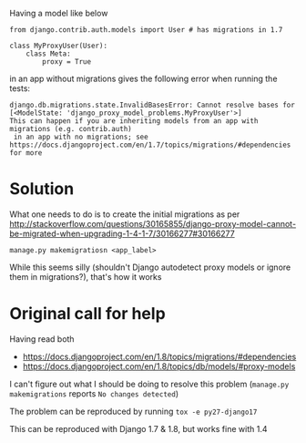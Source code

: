 Having a model like below

    from django.contrib.auth.models import User # has migrations in 1.7

    class MyProxyUser(User):
        class Meta:
            proxy = True

in an app without migrations gives the following error when running the tests:

    django.db.migrations.state.InvalidBasesError: Cannot resolve bases for [<ModelState: 'django_proxy_model_problems.MyProxyUser'>]
    This can happen if you are inheriting models from an app with migrations (e.g. contrib.auth)
     in an app with no migrations; see https://docs.djangoproject.com/en/1.7/topics/migrations/#dependencies for more

# Solution

What one needs to do is to create the initial migrations as per
http://stackoverflow.com/questions/30165855/django-proxy-model-cannot-be-migrated-when-upgrading-1-4-1-7/30166277#30166277

`manage.py makemigratiosn <app_label>`

While this seems silly (shouldn't Django autodetect proxy models or ignore them in migrations?), 
that's how it works

# Original call for help

Having read both

* https://docs.djangoproject.com/en/1.8/topics/migrations/#dependencies 
* https://docs.djangoproject.com/en/1.8/topics/db/models/#proxy-models

I can't figure out what I should be doing to resolve this problem (`manage.py makemigrations` reports `No changes detected`)

The problem can be reproduced by running `tox -e py27-django17`

This can be reproduced with Django 1.7 &amp; 1.8, but works fine with 1.4
